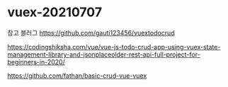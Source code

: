 # vuex-20210707

참고 블러그
https://github.com/gauti123456/vuextodocrud

https://codingshiksha.com/vue/vue-js-todo-crud-app-using-vuex-state-management-library-and-jsonplaceolder-rest-api-full-project-for-beginners-in-2020/


https://github.com/fathan/basic-crud-vue-vuex


